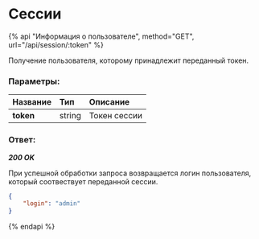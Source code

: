 # Сессии

{% api "Информация о пользователе", method="GET", url="/api/session/:token" %}

Получение пользователя, которому принадлежит переданный токен.

### Параметры:

| Название   | Тип     | Описание                    |
| :--------- | :------ | :-------------------------- |
| **token**  | string  | Токен сессии          |


### Ответ:
***200 OK***

При успешной обработки запроса возвращается логин пользователя, который соотвествует переданной сессии.

```json
{
	"login": "admin"
}
```

{% endapi %}





